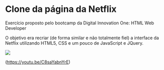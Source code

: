 # Clone da página da Netflix

Exercício proposto pelo bootcamp da Digital Innovation One: HTML Web Developer

O objetivo era recriar (de forma similar e não totalmente fiel) a interface da Netflix utilizando HTML5, CSS e um pouco de JavaScript e JQuery.

<img src= 'https://i.imgur.com/eSBIjzK.jpg' >

(https://youtu.be/C8saYabnYrE)
